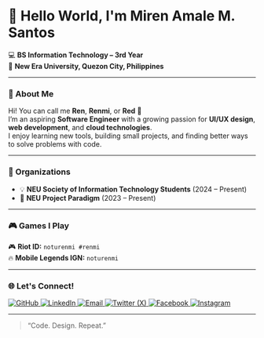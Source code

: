 # 👋 Hello World, I'm Miren Amale M. Santos

💻 **BS Information Technology – 3rd Year**  
🏫 **New Era University, Quezon City, Philippines**

---

### 🌟 About Me
Hi! You can call me **Ren**, **Renmi**, or **Red** 💫  
I’m an aspiring **Software Engineer** with a growing passion for **UI/UX design**, **web development**, and **cloud technologies**.  
I enjoy learning new tools, building small projects, and finding better ways to solve problems with code.

---

### 🏫 Organizations
- 💡 **NEU Society of Information Technology Students** (2024 – Present)  
- 🚀 **NEU Project Paradigm** (2023 – Present)

---

### 🎮 Games I Play
🎮 **Riot ID:** `noturenmi #renmi`  
🔥 **Mobile Legends IGN:** `noturenmi`

---

### 🌐 Let's Connect!

<p align="left">
  <a href="https://github.com/noturenmi" target="_blank">
    <img src="https://img.shields.io/badge/GitHub-181717?style=for-the-badge&logo=github&logoColor=white" alt="GitHub"/>
  </a>
  <a href="https://linkedin.com/in/noturenmi" target="_blank">
    <img src="https://img.shields.io/badge/LinkedIn-0077B5?style=for-the-badge&logo=linkedin&logoColor=white" alt="LinkedIn"/>
  </a>
  <a href="mailto:msantos02503@gmail.com" target="_blank">
    <img src="https://img.shields.io/badge/Email-D14836?style=for-the-badge&logo=gmail&logoColor=white" alt="Email"/>
  </a>
  <a href="https://x.com/noturenmi" target="_blank">
    <img src="https://img.shields.io/badge/X_(Twitter)-000000?style=for-the-badge&logo=x&logoColor=white" alt="Twitter (X)"/>
  </a>
  <a href="https://facebook.com/r3nm1" target="_blank">
    <img src="https://img.shields.io/badge/Facebook-1877F2?style=for-the-badge&logo=facebook&logoColor=white" alt="Facebook"/>
  </a>
  <a href="https://instagram.com/instagram" target="_blank">
    <img src="https://img.shields.io/badge/Instagram-E4405F?style=for-the-badge&logo=instagram&logoColor=white" alt="Instagram"/>
  </a>
</p>

---

> “Code. Design. Repeat.”  

